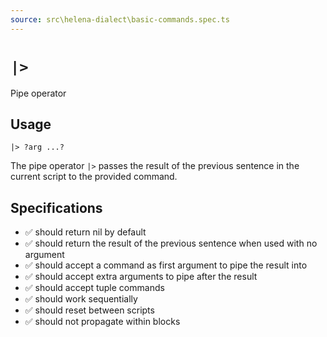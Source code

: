 ```yaml
---
source: src\helena-dialect\basic-commands.spec.ts
---
```

# `|>`

Pipe operator

## Usage

```lna
|> ?arg ...?
```

The pipe operator `|>` passes the result of the previous sentence in
the current script to the provided command.


## <a id="-specifications"></a>Specifications

- ✅ should return nil by default
- ✅ should return the result of the previous sentence when used with no argument
- ✅ should accept a command as first argument to pipe the result into
- ✅ should accept extra arguments to pipe after the result
- ✅ should accept tuple commands
- ✅ should work sequentially
- ✅ should reset between scripts
- ✅ should not propagate within blocks

